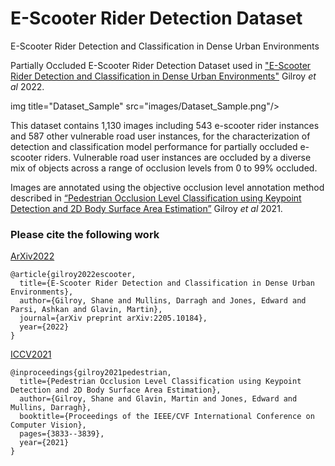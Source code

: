 # E-Scooter Rider Detection Dataset
E-Scooter Rider Detection and Classification in Dense Urban Environments



Partially Occluded E-Scooter Rider Detection Dataset used in ["E-Scooter Rider Detection and Classification in Dense Urban Environments"](https://arxiv.org/pdf/2205.10184.pdf) Gilroy _et al_ 2022. 

img title="Dataset_Sample" src="images/Dataset_Sample.png"/> 


This dataset contains 1,130 images including 543 e-scooter rider instances and 587 other vulnerable road user instances, for the characterization of detection and classification model performance for partially occluded e-scooter riders. Vulnerable road user instances are occluded by a diverse mix of objects across a range of occlusion levels from 0 to 99% occluded.

Images are annotated using the objective occlusion level annotation method described in [“Pedestrian Occlusion Level Classification using Keypoint Detection and 2D Body Surface Area Estimation”](https://openaccess.thecvf.com/content/ICCV2021W/OVIS/papers/Gilroy_Pedestrian_Occlusion_Level_Classification_Using_Keypoint_Detection_and_2D_Body_ICCVW_2021_paper.pdf) Gilroy _et al_ 2021. 







### Please cite the following work

[ArXiv2022](https://arxiv.org/abs/2205.04812)
```
@article{gilroy2022escooter,
  title={E-Scooter Rider Detection and Classification in Dense Urban Environments},
  author={Gilroy, Shane and Mullins, Darragh and Jones, Edward and Parsi, Ashkan and Glavin, Martin},
  journal={arXiv preprint arXiv:2205.10184},
  year={2022}
}
```


[ICCV2021](https://openaccess.thecvf.com/content/ICCV2021W/OVIS/papers/Gilroy_Pedestrian_Occlusion_Level_Classification_Using_Keypoint_Detection_and_2D_Body_ICCVW_2021_paper.pdf)
```
@inproceedings{gilroy2021pedestrian,
  title={Pedestrian Occlusion Level Classification using Keypoint Detection and 2D Body Surface Area Estimation},
  author={Gilroy, Shane and Glavin, Martin and Jones, Edward and Mullins, Darragh},
  booktitle={Proceedings of the IEEE/CVF International Conference on Computer Vision},
  pages={3833--3839},
  year={2021}
}
```
